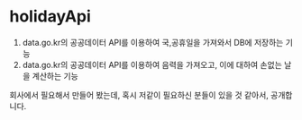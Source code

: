 # holidayApi

1. data.go.kr의 공공데이터 API를 이용하여 국,공휴일을 가져와서 DB에 저장하는 기능
2. data.go.kr의 공공데이터 API를 이용하여 음력을 가져오고, 이에 대하여 손없는 날을 계산하는 기능

회사에서 필요해서 만들어 봤는데, 혹시 저같이 필요하신 분들이 있을 것 같아서, 공개합니다. 
